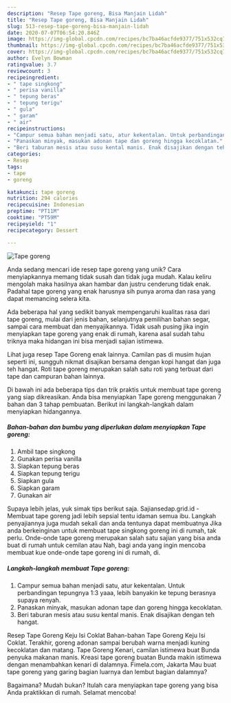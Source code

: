 ```yaml
---
description: "Resep Tape goreng, Bisa Manjain Lidah"
title: "Resep Tape goreng, Bisa Manjain Lidah"
slug: 513-resep-tape-goreng-bisa-manjain-lidah
date: 2020-07-07T06:54:20.846Z
image: https://img-global.cpcdn.com/recipes/bc7ba46acfde9377/751x532cq70/tape-goreng-foto-resep-utama.jpg
thumbnail: https://img-global.cpcdn.com/recipes/bc7ba46acfde9377/751x532cq70/tape-goreng-foto-resep-utama.jpg
cover: https://img-global.cpcdn.com/recipes/bc7ba46acfde9377/751x532cq70/tape-goreng-foto-resep-utama.jpg
author: Evelyn Bowman
ratingvalue: 3.7
reviewcount: 3
recipeingredient:
- " tape singkong"
- " perisa vanilla"
- " tepung beras"
- " tepung terigu"
- " gula"
- " garam"
- " air"
recipeinstructions:
- "Campur semua bahan menjadi satu, atur kekentalan. Untuk perbandingan tepungnya 1:3 yaaa, lebih banyakin ke tepung berasnya supaya renyah."
- "Panaskan minyak, masukan adonan tape dan goreng hingga kecoklatan."
- "Beri taburan mesis atau susu kental manis. Enak disajikan dengan teh hangat."
categories:
- Resep
tags:
- tape
- goreng

katakunci: tape goreng 
nutrition: 294 calories
recipecuisine: Indonesian
preptime: "PT11M"
cooktime: "PT59M"
recipeyield: "1"
recipecategory: Dessert

---
```



![Tape goreng](https://img-global.cpcdn.com/recipes/bc7ba46acfde9377/751x532cq70/tape-goreng-foto-resep-utama.jpg)

Anda sedang mencari ide resep tape goreng yang unik? Cara menyiapkannya memang tidak susah dan tidak juga mudah. Kalau keliru mengolah maka hasilnya akan hambar dan justru cenderung tidak enak. Padahal tape goreng yang enak harusnya sih punya aroma dan rasa yang dapat memancing selera kita.

Ada beberapa hal yang sedikit banyak mempengaruhi kualitas rasa dari tape goreng, mulai dari jenis bahan, selanjutnya pemilihan bahan segar, sampai cara membuat dan menyajikannya. Tidak usah pusing jika ingin menyiapkan tape goreng yang enak di rumah, karena asal sudah tahu triknya maka hidangan ini bisa menjadi sajian istimewa.

Lihat juga resep Tape Goreng enak lainnya. Camilan pas di musim hujan seperti ini, sungguh nikmat disajikan bersama dengan kopi hangat dan juga teh hangat. Roti tape goreng merupakan salah satu roti yang terbuat dari tape dan campuran bahan lainnya.


Di bawah ini ada beberapa tips dan trik praktis untuk membuat tape goreng yang siap dikreasikan. Anda bisa menyiapkan Tape goreng menggunakan 7 bahan dan 3 tahap pembuatan. Berikut ini langkah-langkah dalam menyiapkan hidangannya.

<!--inarticleads1-->

##### Bahan-bahan dan bumbu yang diperlukan dalam menyiapkan Tape goreng:

1. Ambil  tape singkong
1. Gunakan  perisa vanilla
1. Siapkan  tepung beras
1. Siapkan  tepung terigu
1. Siapkan  gula
1. Siapkan  garam
1. Gunakan  air


Supaya lebih jelas, yuk simak tips berikut saja. Sajiansedap.grid.id - Membuat tape goreng jadi lebih sepsial tentu idaman semua ibu. Langkah penyajiannya juga mudah sekali dan anda tentunya dapat membuatnya Jika anda berkeinginan untuk membuat tape singkong goreng ini di rumah, tak perlu. Onde-onde tape goreng merupakan salah satu sajian yang bisa anda buat di rumah untuk cemilan atau Nah, bagi anda yang ingin mencoba membuat kue onde-onde tape goreng ini di rumah, di. 

<!--inarticleads2-->

##### Langkah-langkah membuat Tape goreng:

1. Campur semua bahan menjadi satu, atur kekentalan. Untuk perbandingan tepungnya 1:3 yaaa, lebih banyakin ke tepung berasnya supaya renyah.
1. Panaskan minyak, masukan adonan tape dan goreng hingga kecoklatan.
1. Beri taburan mesis atau susu kental manis. Enak disajikan dengan teh hangat.


Resep Tape Goreng Keju Isi Coklat Bahan-bahan Tape Goreng Keju Isi Coklat. Terakhir, goreng adonan sampai berubah warna menjadi kuning kecoklatan dan matang. Tape Goreng Kenari, camilan istimewa buat Bunda penyuka makanan manis. Kreasi tape goreng buatan Bunda makin istimewa dengan menambahkan kenari di dalamnya. Fimela.com, Jakarta Mau buat tape goreng yang garing bagian luarnya dan lembut bagian dalamnya? 

Bagaimana? Mudah bukan? Itulah cara menyiapkan tape goreng yang bisa Anda praktikkan di rumah. Selamat mencoba!
